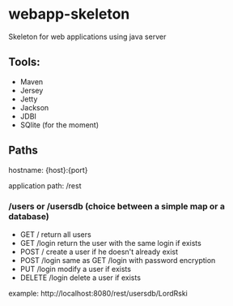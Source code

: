 # webapp-skeleton
Skeleton for web applications using java server

## Tools:

- Maven
- Jersey
- Jetty
- Jackson
- JDBI
- SQlite (for the moment)

## Paths

hostname: {host}:{port}

application path: /rest

### /users or /usersdb (choice between a simple map or a database)

- GET		/			return all users
- GET		/login		return the user with the same login if exists
- POST		/			create a user if he doesn't already exist
- POST		/login		same as GET /login with password encryption
- PUT		/login		modify a user if exists
- DELETE	/login		delete a user if exists

example: http://localhost:8080/rest/usersdb/LordRski
